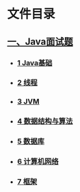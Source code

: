 
# 文件目录
## [一、Java面试题](/notes/Java面试/Java面试题.md)
- ### [1 Java基础](/notes/Java面试/1Java基础.md)

- ### [2 线程](/notes/Java面试/2线程.md)

- ### [3 JVM](/notes/Java面试/3JVM.md)

- ### [4 数据结构与算法](/notes/Java面试/4数据结构与算法.md)

- ### [5 数据库](/notes/Java面试/5数据库.md)

- ### [6 计算机网络](/notes/Java面试/6计算机网络.md)

- ### [7 框架](#/notes/Java面试/7框架.md)
